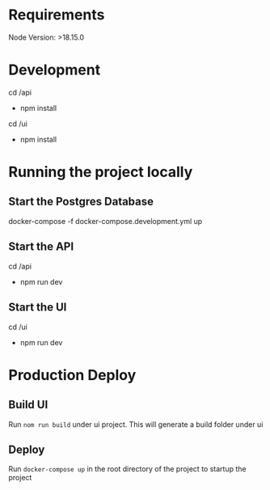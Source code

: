 # Requirements

Node Version: >18.15.0
# Development

cd /api
- npm install

cd /ui
- npm install


# Running the project locally

## Start the Postgres Database
docker-compose -f docker-compose.development.yml up

## Start the API
cd /api
- npm run dev

## Start the UI
cd /ui
- npm run dev



# Production Deploy

## Build UI

Run `nom run build` under ui project. This will generate a build folder under ui



## Deploy

Run `docker-compose up` in the root directory of the project to startup the project

